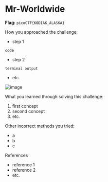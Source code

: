 # Mr-Worldwide

**Flag:** `picoCTF{KODIAK_ALASKA}`

How you approached the challenge:

- step 1

```
code
```

- step 2

```
terminal output
```

- etc.

![image](https://github.com/user-attachments/assets/8d2244a3-2609-47b4-b38c-52825ef7e0c7)


What you learned through solving this challenge:

1. first concept
2. second concept
3. etc.

Other incorrect methods you tried:

- a
- b
- c

References

- reference 1
- reference 2
- etc.
